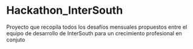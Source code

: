 # Hackathon_InterSouth
Proyecto que recopila todos los desafíos mensuales propuestos entre el equipo de desarrollo de InterSouth para un crecimiento profesional en conjuto
